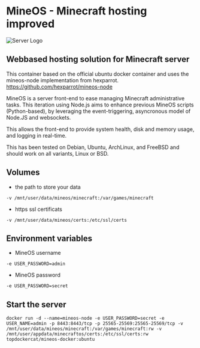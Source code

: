 # MineOS - Minecraft hosting improved

![Server Logo](https://vignette2.wikia.nocookie.net/lotr-minecraft-mod-exiles/images/f/f2/Minecraft_server_setup.png/revision/latest?cb=20160911172557)
## Webbased hosting solution for Minecraft server
This container based on the official ubuntu docker container and uses the mineos-node implementation from hexparrot.
https://github.com/hexparrot/mineos-node

MineOS is a server front-end to ease managing Minecraft administrative tasks. This iteration using Node.js aims to enhance previous MineOS scripts (Python-based), by leveraging the event-triggering, asyncronous model of Node.JS and websockets.

This allows the front-end to provide system health, disk and memory usage, and logging in real-time.

This has been tested on Debian, Ubuntu, ArchLinux, and FreeBSD and should work on all variants, Linux or BSD.


## Volumes
* the path to store your data
```
-v /mnt/user/data/mineos/minecraft:/var/games/minecraft
```
* https ssl certificats
```
-v /mnt/user/data/mineos/certs:/etc/ssl/certs
```
## Environment variables
* MineOS username
```
-e USER_PASSWORD=admin
```
* MineOS password
```
-e USER_PASSWORD=secret
```
## Start the server
```
docker run -d --name=mineos-node -e USER_PASSWORD=secret -e USER_NAME=admin -p 8443:8443/tcp -p 25565-25569:25565-25569/tcp -v /mnt/user/data/mineos/minecraft:/var/games/minecraft:rw -v /mnt/user/appdata/minecraftos/certs:/etc/ssl/certs:rw topdockercat/mineos-docker:ubuntu
```
